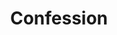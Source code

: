 ---
path: "/home/baptism"
title: "Confession"
image: "headPriest.jpg"
description: "Please send me a desciption to add for this topic. Any info that will be usefull to know before conntacting the church about this service"
---